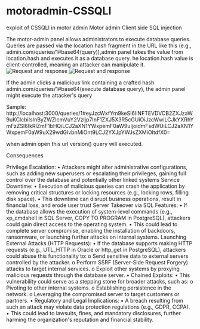 # motoradmin-CSSQLI
exploit of CSSQLI in motor admin
Motor admin
Client side SQL injection
 
The motor-admin panel allows administrators to execute database queries.
Queries are passed via the location.hash fragment in the URL like this (e.g., admin.com/queries/1#base64(query)),admin panel takes the value 
from location.hash and executes it as a database query.
he location.hash value is client-controlled, meaning an attacker can manipulate it.
![Request and response](https://github.com/alirezacsp/Zero/blob/main/Picture10.png)
![Request and response](https://github.com/alirezacsp/Zero/blob/main/Picture111.png)

If the admin clicks a malicious link containing a crafted hash admin.com/queries/1#base64(execute database query), the admin panel might execute the attacker's query

Sample:
http://localhost:3000/queries/1#eyJzcWxfYm9keSI6IlNFTEVDVCB2ZXJzaW9uKClcbiIsInByZWZlcmVuY2VzIjp7InF1ZXJ5X3R5cGUiOiJzcWwiLCJkYXRhYmFzZSI6IkRlZmF1bHQiLCJ2aXN1YWxpemF0aW9uIjoidmFsdWUiLCJ2aXN1YWxpemF0aW9uX29wdGlvbnMiOnt9LCJ2YXJpYWJsZXMiOltdfX0= 

when admin open this url version() query will executed.

Consequences

Privilege Escalation:
•	Attackers might alter administrative configurations, such as adding new superusers or escalating their privileges, gaining full control over the database and potentially other linked systems
Service Downtime:
•	Execution of malicious queries can crash the application by removing critical structures or locking resources (e.g., locking rows, filling disk space).
•	This downtime can disrupt business operations, result in financial loss, and erode user trust
Server Takeover via SQL Features:
•	If the database allows the execution of system-level commands (e.g., xp_cmdshell in SQL Server, COPY TO PROGRAM in PostgreSQL), attackers could gain direct access to the operating system.
•	This could lead to complete server compromise, enabling the installation of backdoors, ransomware, or launching further attacks on internal systems.
Launching External Attacks (HTTP Requests):
•	If the database supports making HTTP requests (e.g., UTL_HTTP in Oracle or http_get in PostgreSQL), attackers could abuse this functionality to:
o	Send sensitive data to external servers controlled by the attacker.
o	Perform SSRF (Server-Side Request Forgery) attacks to target internal services.
o	Exploit other systems by proxying malicious requests through the database server.
•  Chained Exploits:
•	This vulnerability could serve as a stepping stone for broader attacks, such as:
o	Pivoting to other internal systems.
o	Establishing persistence in the network.
o	Leveraging the compromised server to target customers or partners.
•  Regulatory and Legal Implications:
•	A breach resulting from such an attack may violate data protection regulations (e.g., GDPR, CCPA).
•	This could lead to lawsuits, fines, and mandatory disclosures, further harming the organization's reputation and financial stability.
